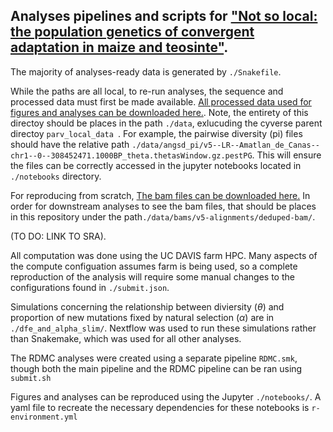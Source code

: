 ## Analyses pipelines and scripts for ["Not so local: the population genetics of convergent adaptation in maize and teosinte"](https://www.biorxiv.org/content/10.1101/2021.09.09.459637v1).


The majority of analyses-ready data is generated by `./Snakefile`.

While the paths are all local, to re-run analyses, the sequence and processed data must first be made available.
[All processed data used for figures and analyses can be downloaded here.](https://datacommons.cyverse.org/browse/iplant/home/aseetharam/B73v5-deduped-alignments). Note, the entirety of this directoy should be places in the path `./data`, exlucuding the cyverse parent directoy `parv_local_data `. For example, the pairwise diversity (pi) files should have the relative path `./data/angsd_pi/v5--LR--Amatlan_de_Canas--chr1--0--308452471.1000BP_theta.thetasWindow.gz.pestPG`. This will ensure the files can be correctly accessed in the jupyter notebooks located in `./notebooks` directory. 

For reproducing from scratch, [The bam files can be downloaded here.](https://datacommons.cyverse.org/browse/iplant/home/aseetharam/B73v5-deduped-alignments) In order for downstream analyses to see the bam files, that should be places in this repository under the path`./data/bams/v5-alignments/deduped-bam/`.

(TO DO: LINK TO SRA).

All computation was done using the UC DAVIS farm HPC. Many aspects of the compute configuation assumes farm is being used, so a complete reproduction of the analysis will require some manual changes to the configurations found in `./submit.json`. 

Simulations concerning the relationship between diviersity ($\theta$) and proportion of new mutations fixed by natural selection ($\alpha$) are in `./dfe_and_alpha_slim/`. Nextflow was used to run these simulations rather than Snakemake, which was used for all other analyses.  

The RDMC analyses were created using a separate pipeline `RDMC.smk`, though both the main pipeline and the RDMC pipeline can be ran using `submit.sh`

Figures and analyses can be reproduced using the Jupyter `./notebooks/`. A yaml file to recreate the necessary dependencies for these notebooks is `r-environment.yml`


